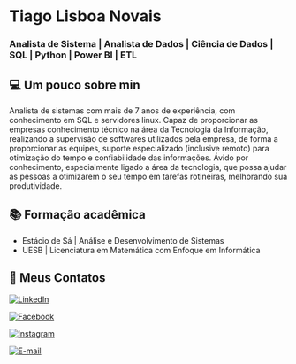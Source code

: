 # Tiago Lisboa Novais
### Analista de Sistema | Analista de Dados | Ciência de Dados | SQL | Python | Power BI | ETL


## 💻 Um pouco sobre min

Analista de sistemas com mais de 7 anos de experiência, com conhecimento em SQL e servidores linux. Capaz de proporcionar as empresas conhecimento técnico na área da Tecnologia da Informação, realizando a supervisão de softwares utilizados pela empresa, de forma a proporcionar as equipes, suporte especializado (inclusive remoto) para otimização do tempo e confiabilidade das informações. Ávido por conhecimento, especialmente ligado a área da tecnologia, que possa ajudar as pessoas a otimizarem o seu tempo em tarefas rotineiras, melhorando sua produtividade.

## 📚 Formação acadêmica
- Estácio de Sá | Análise e Desenvolvimento de Sistemas
- UESB | Licenciatura em Matemática com Enfoque em Informática

## 📧 Meus Contatos

[![LinkedIn](https://img.shields.io/badge/LinkedIn-000?style=for-the-badge&logo=linkedin&logoColor=0E76A8)](https://www.linkedin.com/in/tiagolisboanovais/)

[![Facebook](https://img.shields.io/badge/facebook-000?style=for-the-badge&logo=facebook&logoColor=0E76A8)](https://www.facebook.com/tiagolisboanovais/)

[![Instagram](https://img.shields.io/badge/instagram-000?style=for-the-badge&logo=instagram&logoColor=0E76A8)](https://www.instagram.com/tiagolisboa.ti/)

[![E-mail](https://img.shields.io/badge/-Email-000?style=for-the-badge&logo=microsoft-outlook&logoColor=007BFF)](mailto:tiagolisboanovais)

